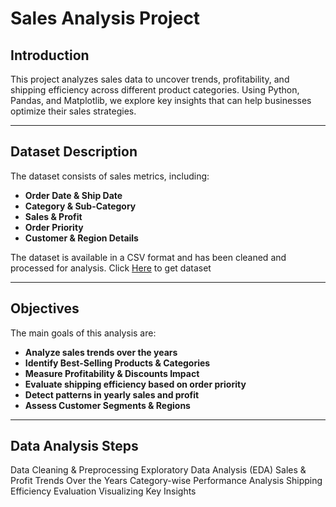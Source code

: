 # Sales Analysis Project

## Introduction  
This project analyzes sales data to uncover trends, profitability, and shipping efficiency across different product categories. Using Python, Pandas, and Matplotlib, we explore key insights that can help businesses optimize their sales strategies.

---

##  Dataset Description  
The dataset consists of sales metrics, including:  

- **Order Date & Ship Date**   
- **Category & Sub-Category** 
- **Sales & Profit** 
- **Order Priority**   
- **Customer & Region Details**

The dataset is available in a CSV format and has been cleaned and processed for analysis. 
Click [Here](https://www.kaggle.com/datasets/laibaanwer/superstore-sales-dataset/data) to get dataset

---

## Objectives  
The main goals of this analysis are:  

* **Analyze sales trends over the years**
* **Identify Best-Selling Products & Categories**
* **Measure Profitability & Discounts Impact**
* **Evaluate shipping efficiency based on order priority** 
* **Detect patterns in yearly sales and profit**
* **Assess Customer Segments & Regions**



---

## Data Analysis Steps
Data Cleaning & Preprocessing
Exploratory Data Analysis (EDA)
Sales & Profit Trends Over the Years
Category-wise Performance Analysis
Shipping Efficiency Evaluation
Visualizing Key Insights
